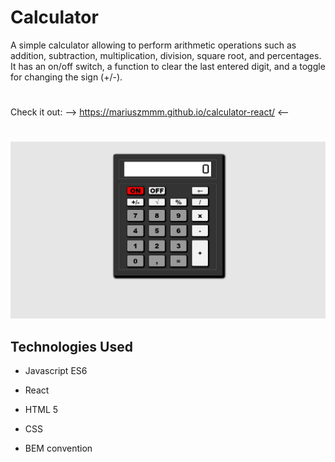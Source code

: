 # **Calculator**

A simple calculator allowing to perform arithmetic operations such as addition, subtraction, multiplication, division, square root, and percentages. 
It has an on/off switch, a function to clear the last entered digit, and a toggle for changing the sign (+/-).
#
 Check it out:     -->    https://mariuszmmm.github.io/calculator-react/   <--
#
![Calculator](/calculator.png)


## Technologies Used
  
- Javascript ES6

- React

- HTML 5

- CSS

- BEM convention
